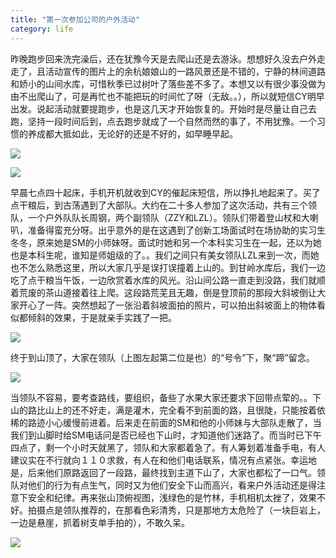 ```yaml
---
title: "第一次参加公司的户外活动"
category: life
---
```


昨晚跑步回来洗完澡后，还在犹豫今天是去爬山还是去游泳。想想好久没去户外走走了，且活动宣传的图片上的余杭娘娘山的一路风景还是不错的，宁静的林间道路和娇小的山间水库，可惜秋季已过树叶了落些差不多了。本想又以有很少事没做为由不出爬山了，可是再忙也不能把玩的时间忙了呀（无敌。。），所以就短信CY明早出发。说起活动就要提跑步，也是这几天才开始恢复的。开始时是尽量让自己去跑，坚持一段时间后到，点去跑步就成了一个自然而然的事了，不用犹豫。一个习惯的养成都大抵如此，无论好的还是不好的，如早睡早起。

![](http://hiphotos.baidu.com/maxint/pic/item/f4d05b38e5aa1c8fd7622523.jpg) 

![](http://hiphotos.baidu.com/maxint/pic/item/40aeadc25598d678e7dd3b23.jpg) 

早晨七点四十起床，手机开机就收到CY的催起床短信，所以挣扎地起来了。买了点干粮后，到古荡遇到了大部队。大约在二十多人参加了这次活动，共有三个领队，一个户外队队长周钢，两个副领队（ZZY和LZL）。领队们带着登山杖和大喇叭，准备得蛮充分呀。出乎意外的是在这遇到了创新工场面试时在场协助的实习生冬冬，原来她是SM的小师妹呀。面试时她和另一个本科实习生在一起，还以为她也是本科生呢，谁知是师姐级的了。。我们之间只有美女领队LZL来到一次，而她也不怎么熟悉这里，所以大家几乎是误打误撞着上山的。到甘岭水库后，我们一边吃了点干粮当午饭，一边欣赏着水库的风光。沿山间公路一直走到没路，我们就顺着荒废的茶山道接着往上爬。这段路荒芜且无趣，倒是登顶前的那段大斜坡倒让大家开心了一阵。突然想起了一张沿着斜坡面拍的照片，可以拍出斜坡面上的物体看似都倾斜的效果，于是就亲手实践了一把。

![](http://hiphotos.baidu.com/maxint/pic/item/f52341cc0ea5d95d00e928ad.jpg) 

终于到山顶了，大家在领队（上图左起第二位是也）的“号令”下，聚“蹄”留念。

![](http://hiphotos.baidu.com/maxint/pic/item/2cfd738f886e5cb7503d92ab.jpg) 

当领队不容易，要考查路线，要组织，备些了水果大家还要求下回带点荤的。。下山的路比山上的还不好走，满是灌木，完全看不到前面的路，且很陡，只能按着依稀的路迹小心缓慢前进着。后来走在前面的SM和他的小师妹与大部队走散了，当我们到山脚时给SM电话问是否已经也下山时，才知道他们迷路了。而当时已下午四点了，剩一个小时天就黑了，领队和大家都着急了。有人筹划着准备手电，有人建议实在不行就向１１０求救，有人在和他们电话联系，情况有点紧张。幸运地是，后来他们原路返回了一段路，最终找到主道下山了，大家也都松了一口气。领队对他们的行为有点生气，同时又为他们安全下山而高兴，看来户外活动还是得注意下安全和纪律。再来张山顶俯视图，浅绿色的是竹林，手机相机太挫了，效果不好。拍摄点是领队推荐的，在那看色彩清秀，只是那地方太危险了（一块巨岩上，一边是悬崖，抓着树支单手拍的），不敢久呆。

![](http://hiphotos.baidu.com/maxint/pic/item/02cd2a9535b5f906d3135e27.jpg)
